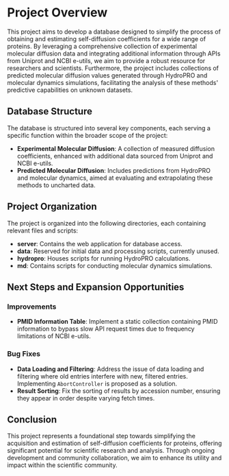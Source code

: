 # Project Overview

This project aims to develop a database designed to simplify the process of obtaining and estimating self-diffusion coefficients for a wide range of proteins. By leveraging a comprehensive collection of experimental molecular diffusion data and integrating additional information through APIs from Uniprot and NCBI e-utils, we aim to provide a robust resource for researchers and scientists. Furthermore, the project includes collections of predicted molecular diffusion values generated through HydroPRO and molecular dynamics simulations, facilitating the analysis of these methods' predictive capabilities on unknown datasets.

## Database Structure

The database is structured into several key components, each serving a specific function within the broader scope of the project:

- **Experimental Molecular Diffusion**: A collection of measured diffusion coefficients, enhanced with additional data sourced from Uniprot and NCBI e-utils.
- **Predicted Molecular Diffusion**: Includes predictions from HydroPRO and molecular dynamics, aimed at evaluating and extrapolating these methods to uncharted data.

## Project Organization

The project is organized into the following directories, each containing relevant files and scripts:

- **server**: Contains the web application for database access.
- **data**: Reserved for initial data and processing scripts, currently unused.
- **hydropro**: Houses scripts for running HydroPRO calculations.
- **md**: Contains scripts for conducting molecular dynamics simulations.

## Next Steps and Expansion Opportunities

### Improvements

- **PMID Information Table**: Implement a static collection containing PMID information to bypass slow API request times due to frequency limitations of NCBI e-utils.

### Bug Fixes

- **Data Loading and Filtering**: Address the issue of data loading and filtering where old entries interfere with new, filtered entries. Implementing `AbortController` is proposed as a solution.
- **Result Sorting**: Fix the sorting of results by accession number, ensuring they appear in order despite varying fetch times.

## Conclusion

This project represents a foundational step towards simplifying the acquisition and estimation of self-diffusion coefficients for proteins, offering significant potential for scientific research and analysis. Through ongoing development and community collaboration, we aim to enhance its utility and impact within the scientific community.
